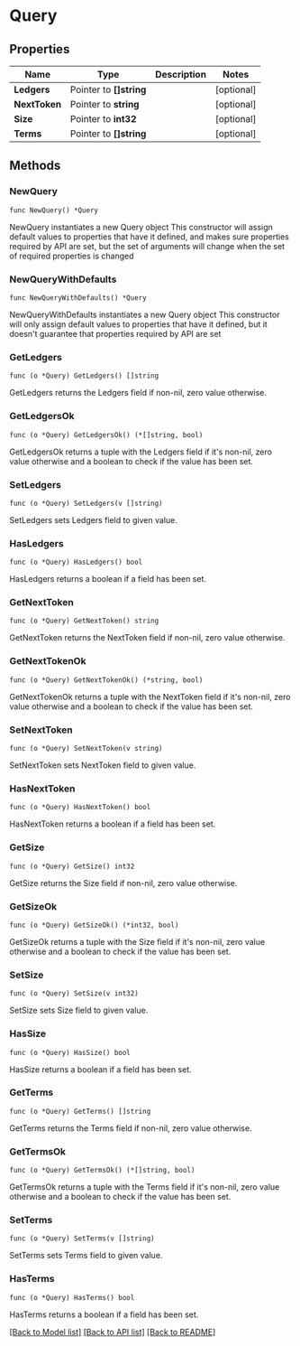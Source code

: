 # Query

## Properties

Name | Type | Description | Notes
------------ | ------------- | ------------- | -------------
**Ledgers** | Pointer to **[]string** |  | [optional] 
**NextToken** | Pointer to **string** |  | [optional] 
**Size** | Pointer to **int32** |  | [optional] 
**Terms** | Pointer to **[]string** |  | [optional] 

## Methods

### NewQuery

`func NewQuery() *Query`

NewQuery instantiates a new Query object
This constructor will assign default values to properties that have it defined,
and makes sure properties required by API are set, but the set of arguments
will change when the set of required properties is changed

### NewQueryWithDefaults

`func NewQueryWithDefaults() *Query`

NewQueryWithDefaults instantiates a new Query object
This constructor will only assign default values to properties that have it defined,
but it doesn't guarantee that properties required by API are set

### GetLedgers

`func (o *Query) GetLedgers() []string`

GetLedgers returns the Ledgers field if non-nil, zero value otherwise.

### GetLedgersOk

`func (o *Query) GetLedgersOk() (*[]string, bool)`

GetLedgersOk returns a tuple with the Ledgers field if it's non-nil, zero value otherwise
and a boolean to check if the value has been set.

### SetLedgers

`func (o *Query) SetLedgers(v []string)`

SetLedgers sets Ledgers field to given value.

### HasLedgers

`func (o *Query) HasLedgers() bool`

HasLedgers returns a boolean if a field has been set.

### GetNextToken

`func (o *Query) GetNextToken() string`

GetNextToken returns the NextToken field if non-nil, zero value otherwise.

### GetNextTokenOk

`func (o *Query) GetNextTokenOk() (*string, bool)`

GetNextTokenOk returns a tuple with the NextToken field if it's non-nil, zero value otherwise
and a boolean to check if the value has been set.

### SetNextToken

`func (o *Query) SetNextToken(v string)`

SetNextToken sets NextToken field to given value.

### HasNextToken

`func (o *Query) HasNextToken() bool`

HasNextToken returns a boolean if a field has been set.

### GetSize

`func (o *Query) GetSize() int32`

GetSize returns the Size field if non-nil, zero value otherwise.

### GetSizeOk

`func (o *Query) GetSizeOk() (*int32, bool)`

GetSizeOk returns a tuple with the Size field if it's non-nil, zero value otherwise
and a boolean to check if the value has been set.

### SetSize

`func (o *Query) SetSize(v int32)`

SetSize sets Size field to given value.

### HasSize

`func (o *Query) HasSize() bool`

HasSize returns a boolean if a field has been set.

### GetTerms

`func (o *Query) GetTerms() []string`

GetTerms returns the Terms field if non-nil, zero value otherwise.

### GetTermsOk

`func (o *Query) GetTermsOk() (*[]string, bool)`

GetTermsOk returns a tuple with the Terms field if it's non-nil, zero value otherwise
and a boolean to check if the value has been set.

### SetTerms

`func (o *Query) SetTerms(v []string)`

SetTerms sets Terms field to given value.

### HasTerms

`func (o *Query) HasTerms() bool`

HasTerms returns a boolean if a field has been set.


[[Back to Model list]](../README.md#documentation-for-models) [[Back to API list]](../README.md#documentation-for-api-endpoints) [[Back to README]](../README.md)


